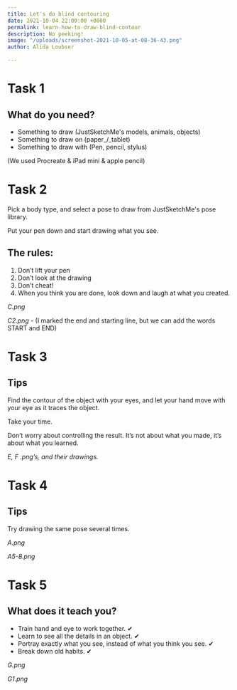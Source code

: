 ```yaml
---
title: Let's do blind contouring
date: 2021-10-04 22:00:00 +0000
permalink: learn-how-to-draw-blind-contour
description: No peeking!
image: "/uploads/screenshot-2021-10-05-at-08-36-43.png"
author: Alida Loubser

---
```

# Task 1

## What do you need?

* Something to draw (JustSketchMe's models, animals, objects) 
* Something to draw on (paper_/_tablet)
* Something to draw with (Pen, pencil, stylus)

(We used Procreate & iPad mini & apple pencil)

# Task 2

Pick a body type, and select a pose to draw from JustSketchMe's pose library.

Put your pen down and start drawing what you see.

## The rules:

1. Don’t lift your pen
2. Don’t look at the drawing
3. Don’t cheat!
4. When you think you are done, look down and laugh at what you created.

_C.png_

_C2.png -_ (I marked the end and starting line, but we can add the words START and END)

# Task 3

## Tips

Find the contour of the object with your eyes, and let your hand move with your eye as it traces the object.

Take your time.

Don’t worry about controlling the result. It’s not about what you made, it’s about what you learned.

_E, F .png’s, and their drawings._

# Task 4

## Tips

Try drawing the same pose several times.

_A.png_

_A5-8.png_

# Task 5

## What does it teach you?

* Train hand and eye to work together. ✔
* Learn to see all the details in an object. ✔
* Portray exactly what you see, instead of what you think you see. ✔
* Break down old habits. ✔

_G.png_

_G1.png_